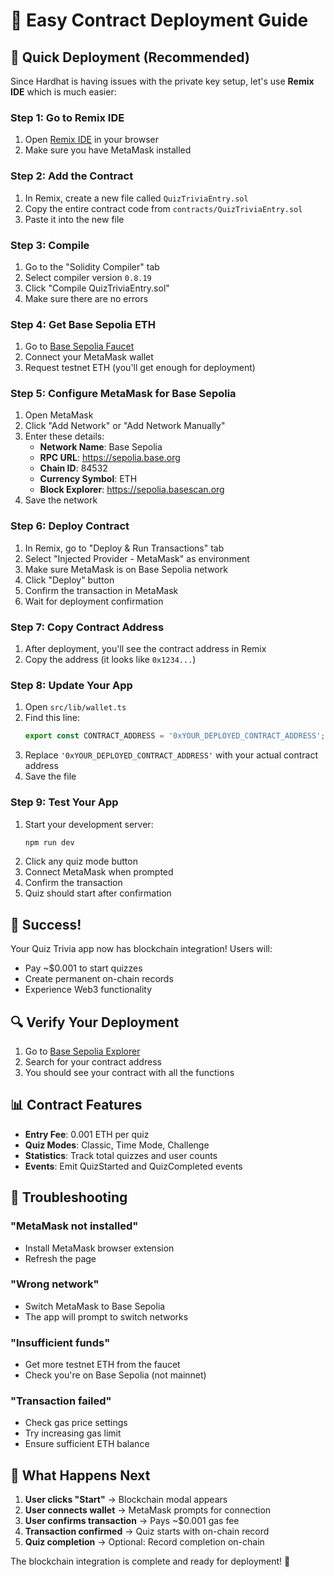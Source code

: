# 🚀 Easy Contract Deployment Guide

## 🎯 Quick Deployment (Recommended)

Since Hardhat is having issues with the private key setup, let's use **Remix IDE** which is much easier:

### Step 1: Go to Remix IDE
1. Open [Remix IDE](https://remix.ethereum.org) in your browser
2. Make sure you have MetaMask installed

### Step 2: Add the Contract
1. In Remix, create a new file called `QuizTriviaEntry.sol`
2. Copy the entire contract code from `contracts/QuizTriviaEntry.sol`
3. Paste it into the new file

### Step 3: Compile
1. Go to the "Solidity Compiler" tab
2. Select compiler version `0.8.19`
3. Click "Compile QuizTriviaEntry.sol"
4. Make sure there are no errors

### Step 4: Get Base Sepolia ETH
1. Go to [Base Sepolia Faucet](https://www.coinbase.com/faucets/base-ethereum-goerli-faucet)
2. Connect your MetaMask wallet
3. Request testnet ETH (you'll get enough for deployment)

### Step 5: Configure MetaMask for Base Sepolia
1. Open MetaMask
2. Click "Add Network" or "Add Network Manually"
3. Enter these details:
   - **Network Name**: Base Sepolia
   - **RPC URL**: https://sepolia.base.org
   - **Chain ID**: 84532
   - **Currency Symbol**: ETH
   - **Block Explorer**: https://sepolia.basescan.org
4. Save the network

### Step 6: Deploy Contract
1. In Remix, go to "Deploy & Run Transactions" tab
2. Select "Injected Provider - MetaMask" as environment
3. Make sure MetaMask is on Base Sepolia network
4. Click "Deploy" button
5. Confirm the transaction in MetaMask
6. Wait for deployment confirmation

### Step 7: Copy Contract Address
1. After deployment, you'll see the contract address in Remix
2. Copy the address (it looks like `0x1234...`)

### Step 8: Update Your App
1. Open `src/lib/wallet.ts`
2. Find this line:
   ```typescript
   export const CONTRACT_ADDRESS = '0xYOUR_DEPLOYED_CONTRACT_ADDRESS';
   ```
3. Replace `'0xYOUR_DEPLOYED_CONTRACT_ADDRESS'` with your actual contract address
4. Save the file

### Step 9: Test Your App
1. Start your development server:
   ```bash
   npm run dev
   ```
2. Click any quiz mode button
3. Connect MetaMask when prompted
4. Confirm the transaction
5. Quiz should start after confirmation

## 🎉 Success!

Your Quiz Trivia app now has blockchain integration! Users will:
- Pay ~$0.001 to start quizzes
- Create permanent on-chain records
- Experience Web3 functionality

## 🔍 Verify Your Deployment

1. Go to [Base Sepolia Explorer](https://sepolia.basescan.org)
2. Search for your contract address
3. You should see your contract with all the functions

## 📊 Contract Features

- **Entry Fee**: 0.001 ETH per quiz
- **Quiz Modes**: Classic, Time Mode, Challenge
- **Statistics**: Track total quizzes and user counts
- **Events**: Emit QuizStarted and QuizCompleted events

## 🚨 Troubleshooting

### "MetaMask not installed"
- Install MetaMask browser extension
- Refresh the page

### "Wrong network"
- Switch MetaMask to Base Sepolia
- The app will prompt to switch networks

### "Insufficient funds"
- Get more testnet ETH from the faucet
- Check you're on Base Sepolia (not mainnet)

### "Transaction failed"
- Check gas price settings
- Try increasing gas limit
- Ensure sufficient ETH balance

## 🎯 What Happens Next

1. **User clicks "Start"** → Blockchain modal appears
2. **User connects wallet** → MetaMask prompts for connection
3. **User confirms transaction** → Pays ~$0.001 gas fee
4. **Transaction confirmed** → Quiz starts with on-chain record
5. **Quiz completion** → Optional: Record completion on-chain

The blockchain integration is complete and ready for deployment! 🚀
